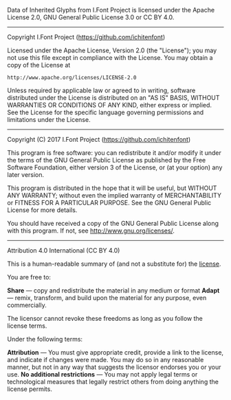 Data of Inherited Glyphs from I.Font Project is licensed under the
Apache License 2.0, GNU General Public License 3.0 or CC BY 4.0.

--------------------------------------------------------------------------

Copyright I.Font Project (https://github.com/ichitenfont)

Licensed under the Apache License, Version 2.0 (the "License");
you may not use this file except in compliance with the License.
You may obtain a copy of the License at

    http://www.apache.org/licenses/LICENSE-2.0

Unless required by applicable law or agreed to in writing, software
distributed under the License is distributed on an "AS IS" BASIS,
WITHOUT WARRANTIES OR CONDITIONS OF ANY KIND, either express or implied.
See the License for the specific language governing permissions and
limitations under the License.

--------------------------------------------------------------------------

Copyright (C) 2017 I.Font Project (https://github.com/ichitenfont)

This program is free software: you can redistribute it and/or modify
it under the terms of the GNU General Public License as published by
the Free Software Foundation, either version 3 of the License, or
(at your option) any later version.

This program is distributed in the hope that it will be useful,
but WITHOUT ANY WARRANTY; without even the implied warranty of
MERCHANTABILITY or FITNESS FOR A PARTICULAR PURPOSE.  See the
GNU General Public License for more details.

You should have received a copy of the GNU General Public License
along with this program.  If not, see <http://www.gnu.org/licenses/>.

--------------------------------------------------------------------------

Attribution 4.0 International (CC BY 4.0)

This is a human-readable summary of (and not a substitute for) the [license](https://creativecommons.org/licenses/by/4.0/legalcode).

You are free to:

__Share__ — copy and redistribute the material in any medium or format
__Adapt__ — remix, transform, and build upon the material for any purpose, even commercially.

The licensor cannot revoke these freedoms as long as you follow the license terms.

Under the following terms:

__Attribution__ — You must give appropriate credit, provide a link to the license, and indicate if changes were made. You may do so in any reasonable manner, but not in any way that suggests the licensor endorses you or your use.
__No additional restrictions__ — You may not apply legal terms or technological measures that legally restrict others from doing anything the license permits.
